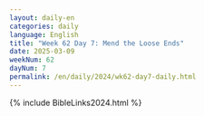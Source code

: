 ```yaml
---
layout: daily-en
categories: daily
language: English
title: "Week 62 Day 7: Mend the Loose Ends"
date: 2025-03-09
weekNum: 62
dayNum: 7
permalink: /en/daily/2024/wk62-day7-daily.html
---
```



{% include BibleLinks2024.html %}

